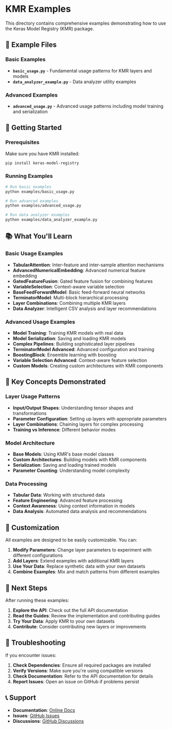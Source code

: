 # KMR Examples

This directory contains comprehensive examples demonstrating how to use the Keras Model Registry (KMR) package.

## 📁 Example Files

### Basic Examples
- **`basic_usage.py`** - Fundamental usage patterns for KMR layers and models
- **`data_analyzer_example.py`** - Data analyzer utility examples

### Advanced Examples
- **`advanced_usage.py`** - Advanced usage patterns including model training and serialization

## 🚀 Getting Started

### Prerequisites

Make sure you have KMR installed:

```bash
pip install keras-model-registry
```

### Running Examples

```bash
# Run basic examples
python examples/basic_usage.py

# Run advanced examples
python examples/advanced_usage.py

# Run data analyzer examples
python examples/data_analyzer_example.py
```

## 📚 What You'll Learn

### Basic Usage Examples
- **TabularAttention**: Inter-feature and inter-sample attention mechanisms
- **AdvancedNumericalEmbedding**: Advanced numerical feature embedding
- **GatedFeatureFusion**: Gated feature fusion for combining features
- **VariableSelection**: Context-aware variable selection
- **BaseFeedForwardModel**: Basic feed-forward neural networks
- **TerminatorModel**: Multi-block hierarchical processing
- **Layer Combinations**: Combining multiple KMR layers
- **Data Analyzer**: Intelligent CSV analysis and layer recommendations

### Advanced Usage Examples
- **Model Training**: Training KMR models with real data
- **Model Serialization**: Saving and loading KMR models
- **Complex Pipelines**: Building sophisticated layer pipelines
- **TerminatorModel Advanced**: Advanced configuration and training
- **BoostingBlock**: Ensemble learning with boosting
- **Variable Selection Advanced**: Context-aware feature selection
- **Custom Models**: Creating custom architectures with KMR components

## 🎯 Key Concepts Demonstrated

### Layer Usage Patterns
- **Input/Output Shapes**: Understanding tensor shapes and transformations
- **Parameter Configuration**: Setting up layers with appropriate parameters
- **Layer Combinations**: Chaining layers for complex processing
- **Training vs Inference**: Different behavior modes

### Model Architecture
- **Base Models**: Using KMR's base model classes
- **Custom Architectures**: Building models with KMR components
- **Serialization**: Saving and loading trained models
- **Parameter Counting**: Understanding model complexity

### Data Processing
- **Tabular Data**: Working with structured data
- **Feature Engineering**: Advanced feature processing
- **Context Awareness**: Using context information in models
- **Data Analysis**: Automated data analysis and recommendations

## 🔧 Customization

All examples are designed to be easily customizable. You can:

1. **Modify Parameters**: Change layer parameters to experiment with different configurations
2. **Add Layers**: Extend examples with additional KMR layers
3. **Use Your Data**: Replace synthetic data with your own datasets
4. **Combine Examples**: Mix and match patterns from different examples

## 📖 Next Steps

After running these examples:

1. **Explore the API**: Check out the full API documentation
2. **Read the Guides**: Review the implementation and contributing guides
3. **Try Your Data**: Apply KMR to your own datasets
4. **Contribute**: Consider contributing new layers or improvements

## 🐛 Troubleshooting

If you encounter issues:

1. **Check Dependencies**: Ensure all required packages are installed
2. **Verify Versions**: Make sure you're using compatible versions
3. **Check Documentation**: Refer to the API documentation for details
4. **Report Issues**: Open an issue on GitHub if problems persist

## 📞 Support

- **Documentation**: [Online Docs](http://piotrlaczkowski.github.io/keras-model-registry/)
- **Issues**: [GitHub Issues](https://github.com/piotrlaczkowski/keras-model-registry/issues)
- **Discussions**: [GitHub Discussions](https://github.com/piotrlaczkowski/keras-model-registry/discussions)
